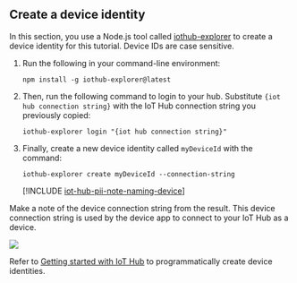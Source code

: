 ## Create a device identity

In this section, you use a Node.js tool called [iothub-explorer][iot-hub-explorer] to create a device identity for this tutorial. Device IDs are case sensitive.

1. Run the following in your command-line environment:

    `npm install -g iothub-explorer@latest`

1. Then, run the following command to login to your hub. Substitute `{iot hub connection string}` with the IoT Hub connection string you previously copied:

    `iothub-explorer login "{iot hub connection string}"`

1. Finally, create a new device identity called `myDeviceId` with the command:

    `iothub-explorer create myDeviceId --connection-string`

   [!INCLUDE [iot-hub-pii-note-naming-device](iot-hub-pii-note-naming-device.md)]

Make a note of the device connection string from the result. This device connection string is used by the device app to connect to your IoT Hub as a device.

![][img-identity]

Refer to [Getting started with IoT Hub][lnk-getstarted] to programmatically create device identities.

<!-- images and links -->
[img-identity]: ./media/iot-hub-get-started-create-device-identity/devidentity.png

[iot-hub-explorer]: https://github.com/Azure/iothub-explorer/blob/master/readme.md

[lnk-getstarted]: ../articles/iot-hub/iot-hub-csharp-csharp-getstarted.md